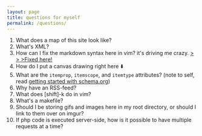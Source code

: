 ```yaml
---
layout: page 
title: questions for myself
permalink: /questions/
---
```


1. What does a map of this site look like?
2. What's XML?
3. How can I fix the markdown syntax here in vim? it's driving me crazy. [> > >Fixed here!](/2016/02/08/setting-up-vim.html#goal2)
4. How do I put a canvas drawing right here :arrow_down:
5. What are the  <code>itemprop</code>, <code>itemscope</code>, and <code>itemtype</code> attributes? (note to self, read [getting started with schema.org](https://schema.org/docs/gs.html))
6. Why have an RSS-feed?
7. What does [shift]-k do in vim?
8. What's a makefile?
9. Should I be storing gifs and images here in my root directory, or should I link to them over on imgur? 
10. If php code is executed server-side, how is it possible to have multiple requests at a time?
